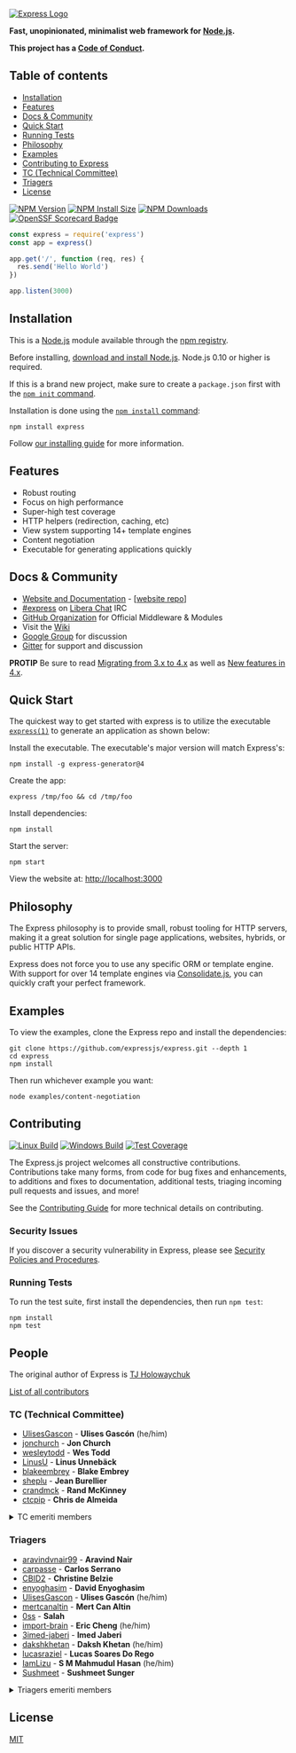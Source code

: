 [![Express Logo](https://i.cloudup.com/zfY6lL7eFa-3000x3000.png)](http://expressjs.com/)

**Fast, unopinionated, minimalist web framework for [Node.js](http://nodejs.org).**

**This project has a [Code of Conduct][].**

## Table of contents

* [Installation](#installation)
* [Features](#features)
* [Docs & Community](#docs--community)
* [Quick Start](#quick-start)
* [Running Tests](#running-tests)
* [Philosophy](#philosophy)
* [Examples](#examples)
* [Contributing to Express](#contributing)
* [TC (Technical Committee)](#tc-technical-committee)
* [Triagers](#triagers)
* [License](#license)

[![NPM Version][npm-version-image]][npm-url]
[![NPM Install Size][npm-install-size-image]][npm-install-size-url]
[![NPM Downloads][npm-downloads-image]][npm-downloads-url]
[![OpenSSF Scorecard Badge][ossf-scorecard-badge]][ossf-scorecard-visualizer]

```js
const express = require('express')
const app = express()

app.get('/', function (req, res) {
  res.send('Hello World')
})

app.listen(3000)
```

## Installation

This is a [Node.js](https://nodejs.org/en/) module available through the
[npm registry](https://www.npmjs.com/).

Before installing, [download and install Node.js](https://nodejs.org/en/download/).
Node.js 0.10 or higher is required.

If this is a brand new project, make sure to create a `package.json` first with
the [`npm init` command](https://docs.npmjs.com/creating-a-package-json-file).

Installation is done using the
[`npm install` command](https://docs.npmjs.com/getting-started/installing-npm-packages-locally):

```console
npm install express
```

Follow [our installing guide](http://expressjs.com/en/starter/installing.html)
for more information.

## Features

* Robust routing
* Focus on high performance
* Super-high test coverage
* HTTP helpers (redirection, caching, etc)
* View system supporting 14+ template engines
* Content negotiation
* Executable for generating applications quickly

## Docs & Community

* [Website and Documentation](http://expressjs.com/) - [[website repo](https://github.com/expressjs/expressjs.com)]
* [#express](https://web.libera.chat/#express) on [Libera Chat](https://libera.chat) IRC
* [GitHub Organization](https://github.com/expressjs) for Official Middleware & Modules
* Visit the [Wiki](https://github.com/expressjs/express/wiki)
* [Google Group](https://groups.google.com/group/express-js) for discussion
* [Gitter](https://gitter.im/expressjs/express) for support and discussion

**PROTIP** Be sure to read [Migrating from 3.x to 4.x](https://github.com/expressjs/express/wiki/Migrating-from-3.x-to-4.x) as well as [New features in 4.x](https://github.com/expressjs/express/wiki/New-features-in-4.x).

## Quick Start

  The quickest way to get started with express is to utilize the executable [`express(1)`](https://github.com/expressjs/generator) to generate an application as shown below:

  Install the executable. The executable's major version will match Express's:

```console
npm install -g express-generator@4
```

  Create the app:

```console
express /tmp/foo && cd /tmp/foo
```

  Install dependencies:

```console
npm install
```

  Start the server:

```console
npm start
```

  View the website at: <http://localhost:3000>

## Philosophy

  The Express philosophy is to provide small, robust tooling for HTTP servers, making
  it a great solution for single page applications, websites, hybrids, or public
  HTTP APIs.

  Express does not force you to use any specific ORM or template engine. With support for over
  14 template engines via [Consolidate.js](https://github.com/tj/consolidate.js),
  you can quickly craft your perfect framework.

## Examples

  To view the examples, clone the Express repo and install the dependencies:

```console
git clone https://github.com/expressjs/express.git --depth 1
cd express
npm install
```

  Then run whichever example you want:

```console
node examples/content-negotiation
```

## Contributing

  [![Linux Build][github-actions-ci-image]][github-actions-ci-url]
  [![Windows Build][appveyor-image]][appveyor-url]
  [![Test Coverage][coveralls-image]][coveralls-url]

The Express.js project welcomes all constructive contributions. Contributions take many forms,
from code for bug fixes and enhancements, to additions and fixes to documentation, additional
tests, triaging incoming pull requests and issues, and more!

See the [Contributing Guide](Contributing.md) for more technical details on contributing.

### Security Issues

If you discover a security vulnerability in Express, please see [Security Policies and Procedures](Security.md).

### Running Tests

To run the test suite, first install the dependencies, then run `npm test`:

```console
npm install
npm test
```

## People

The original author of Express is [TJ Holowaychuk](https://github.com/tj)

[List of all contributors](https://github.com/expressjs/express/graphs/contributors)

### TC (Technical Committee)

* [UlisesGascon](https://github.com/UlisesGascon) - **Ulises Gascón** (he/him)
* [jonchurch](https://github.com/jonchurch) - **Jon Church**
* [wesleytodd](https://github.com/wesleytodd) - **Wes Todd**
* [LinusU](https://github.com/LinusU) - **Linus Unnebäck**
* [blakeembrey](https://github.com/blakeembrey) - **Blake Embrey**
* [sheplu](https://github.com/sheplu) - **Jean Burellier**
* [crandmck](https://github.com/crandmck) - **Rand McKinney**
* [ctcpip](https://github.com/ctcpip) - **Chris de Almeida**

<details>
<summary>TC emeriti members</summary>

#### TC emeriti members

* [dougwilson](https://github.com/dougwilson) - **Douglas Wilson**
* [hacksparrow](https://github.com/hacksparrow) - **Hage Yaapa**
* [jonathanong](https://github.com/jonathanong) - **jongleberry**
* [niftylettuce](https://github.com/niftylettuce) - **niftylettuce**
* [troygoode](https://github.com/troygoode) - **Troy Goode**

</details>

### Triagers

* [aravindvnair99](https://github.com/aravindvnair99) - **Aravind Nair**
* [carpasse](https://github.com/carpasse) - **Carlos Serrano**
* [CBID2](https://github.com/CBID2) - **Christine Belzie**
* [enyoghasim](https://github.com/enyoghasim) - **David Enyoghasim**
* [UlisesGascon](https://github.com/UlisesGascon) - **Ulises Gascón** (he/him)
* [mertcanaltin](https://github.com/mertcanaltin) - **Mert Can Altin**
* [0ss](https://github.com/0ss) - **Salah**
* [import-brain](https://github.com/import-brain) - **Eric Cheng** (he/him)
* [3imed-jaberi](https://github.com/3imed-jaberi) - **Imed Jaberi**
* [dakshkhetan](https://github.com/dakshkhetan) - **Daksh Khetan** (he/him)
* [lucasraziel](https://github.com/lucasraziel) - **Lucas Soares Do Rego**
* [IamLizu](https://github.com/IamLizu) - **S M Mahmudul Hasan** (he/him)
* [Sushmeet](https://github.com/Sushmeet) - **Sushmeet Sunger**

<details>
<summary>Triagers emeriti members</summary>

#### Emeritus Triagers

* [AuggieH](https://github.com/AuggieH) - **Auggie Hudak**
* [G-Rath](https://github.com/G-Rath) - **Gareth Jones**
* [MohammadXroid](https://github.com/MohammadXroid) - **Mohammad Ayashi**
* [NawafSwe](https://github.com/NawafSwe) - **Nawaf Alsharqi**
* [NotMoni](https://github.com/NotMoni) - **Moni**
* [VigneshMurugan](https://github.com/VigneshMurugan) - **Vignesh Murugan**
* [davidmashe](https://github.com/davidmashe) - **David Ashe**
* [digitaIfabric](https://github.com/digitaIfabric) - **David**
* [e-l-i-s-e](https://github.com/e-l-i-s-e) - **Elise Bonner**
* [fed135](https://github.com/fed135) - **Frederic Charette**
* [firmanJS](https://github.com/firmanJS) - **Firman Abdul Hakim**
* [getspooky](https://github.com/getspooky) - **Yasser Ameur**
* [ghinks](https://github.com/ghinks) - **Glenn**
* [ghousemohamed](https://github.com/ghousemohamed) - **Ghouse Mohamed**
* [gireeshpunathil](https://github.com/gireeshpunathil) - **Gireesh Punathil**
* [jake32321](https://github.com/jake32321) - **Jake Reed**
* [jonchurch](https://github.com/jonchurch) - **Jon Church**
* [lekanikotun](https://github.com/lekanikotun) - **Troy Goode**
* [marsonya](https://github.com/marsonya) - **Lekan Ikotun**
* [mastermatt](https://github.com/mastermatt) - **Matt R. Wilson**
* [maxakuru](https://github.com/maxakuru) - **Max Edell**
* [mlrawlings](https://github.com/mlrawlings) - **Michael Rawlings**
* [rodion-arr](https://github.com/rodion-arr) - **Rodion Abdurakhimov**
* [sheplu](https://github.com/sheplu) - **Jean Burellier**
* [tarunyadav1](https://github.com/tarunyadav1) - **Tarun yadav**
* [tunniclm](https://github.com/tunniclm) - **Mike Tunnicliffe**

</details>

## License

  [MIT](LICENSE)

[appveyor-image]: https://badgen.net/appveyor/ci/dougwilson/express/master?label=windows
[appveyor-url]: https://ci.appveyor.com/project/dougwilson/express
[coveralls-image]: https://badgen.net/coveralls/c/github/expressjs/express/master
[coveralls-url]: https://coveralls.io/r/expressjs/express?branch=master
[github-actions-ci-image]: https://badgen.net/github/checks/expressjs/express/master?label=linux
[github-actions-ci-url]: https://github.com/expressjs/express/actions/workflows/ci.yml
[npm-downloads-image]: https://badgen.net/npm/dm/express
[npm-downloads-url]: https://npmcharts.com/compare/express?minimal=true
[npm-install-size-image]: https://badgen.net/packagephobia/install/express
[npm-install-size-url]: https://packagephobia.com/result?p=express
[npm-url]: https://npmjs.org/package/express
[npm-version-image]: https://badgen.net/npm/v/express
[ossf-scorecard-badge]: https://api.scorecard.dev/projects/github.com/expressjs/express/badge
[ossf-scorecard-visualizer]: https://ossf.github.io/scorecard-visualizer/#/projects/github.com/expressjs/express
[Code of Conduct]: https://github.com/expressjs/express/blob/master/Code-Of-Conduct.md
